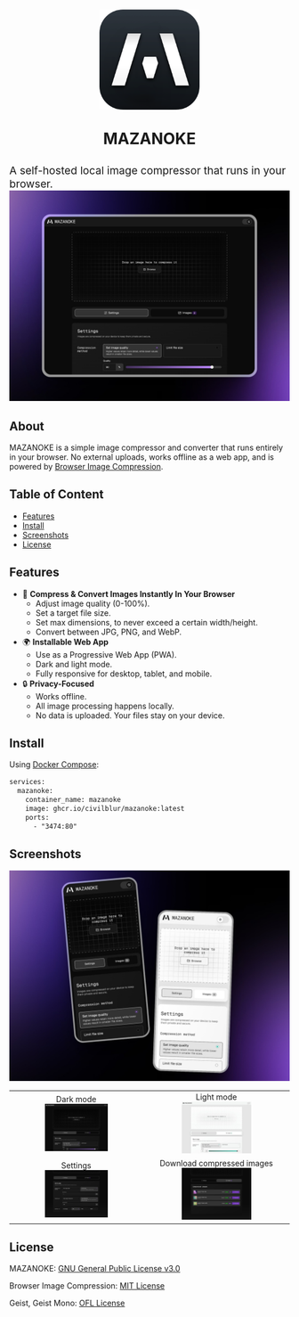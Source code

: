 <h1 align="center">
  <img src="git-images/mazanoke-app-icon.png" alt="mazanoke icon" width="180">

   MAZANOKE
</h1>

<div style="font-size: 1.2rem"> A self-hosted local image compressor that runs in your browser.</div>


<center>
   <img src="git-images/featured-desktop-solo-dark.jpg" alt="mazanoke screencapture" width="1000">
</center>

## About
MAZANOKE is a simple image compressor and converter that runs entirely in your browser. No external uploads, works offline as a web app, and is powered by [Browser Image Compression](https://github.com/Donaldcwl/browser-image-compression).

## Table of Content
- [Features](#features)
- [Install](#install)
- [Screenshots](#screenshots)
- [License](#license)

## Features

- 🚀 **Compress & Convert Images Instantly In Your Browser**
   - Adjust image quality (0-100%).
   - Set a target file size.
   - Set max dimensions, to never exceed a certain width/height.
   - Convert between JPG, PNG, and WebP.
- 🌍 **Installable Web App**
   - Use as a Progressive Web App (PWA).
   - Dark and light mode.
   - Fully responsive for desktop, tablet, and mobile.
- 🔒 **Privacy-Focused**
   - Works offline.
   - All image processing happens locally.
   - No data is uploaded. Your files stay on your device.

## Install

Using [Docker Compose](https://docs.docker.com/compose/):
```
services:
  mazanoke:
    container_name: mazanoke
    image: ghcr.io/civilblur/mazanoke:latest
    ports:
      - "3474:80"
```

## Screenshots

<center>
   <img src="git-images/featured-image-mobile-group-dark-light.jpg" alt="mazanoke mobile devices" width="1000">
</center>

|    |   |
| ------------- | ------------- |
| <center>Dark mode<br><img src="git-images/capture-desktop-dark.jpg" alt="mazanoke dark mode" width="50%"></center> | <center>Light mode<br><img src="git-images/capture-desktop-light.jpg" alt="mazanoke light mode" width="50%"></center>  |
| <center>Settings<br><img src="git-images/capture-desktop-solo-settings-dark.jpg" alt="mazanoke settings" width="50%"></center>  | <center>Download compressed images<br><img src="git-images/capture-desktop-solo-output-dark.jpg" alt="mazanoke settings" width="50%"></center>  |

## License

MAZANOKE: [GNU General Public License v3.0](https://github.com/civilblur/mazanoke/blob/main/README.md)

Browser Image Compression: [MIT License](https://github.com/Donaldcwl/browser-image-compression/blob/master/LICENSE)

Geist, Geist Mono: [OFL License](https://github.com/vercel/geist-font/blob/main/LICENSE.txt)